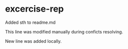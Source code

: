 # excercise-rep

Added sth to readme.md

This line was modified manually during conficts resolving.

New line was added locally.
